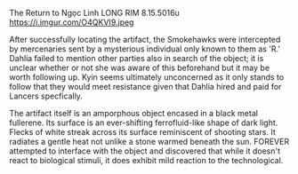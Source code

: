 The Return to Ngọc Linh
LONG RIM
8.15.5016u
https://i.imgur.com/O4QKVI9.jpeg

After successfully locating the artifact, the Smokehawks were intercepted by mercenaries sent by a mysterious individual only known to them as 'R.' Dahlia failed to mention other parties also in search of the object; it is unclear whether or not she was aware of this beforehand but it may be worth following up. Kyin seems ultimately unconcerned as it only stands to follow that they would meet resistance given that Dahlia hired and paid for Lancers specfically. 

The artifact itself is an amporphous object encased in a black metal fullerene. Its surface is an ever-shifting ferrofluid-like shape of dark light. Flecks of white streak across its surface reminiscent of shooting stars. It radiates a gentle heat not unlike a stone warmed beneath the sun. FOREVER attempted to interface with the object and discovered that while it doesn't react to biological stimuli, it does exhibit mild reaction to the technological.